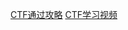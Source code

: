 [CTF通过攻略](https://www.anquanke.com/tag/CTF%E9%80%9A%E5%85%B3%E6%94%BB%E7%95%A5)
[CTF学习视频](https://www.ichunqiu.com/courses/ctf)

